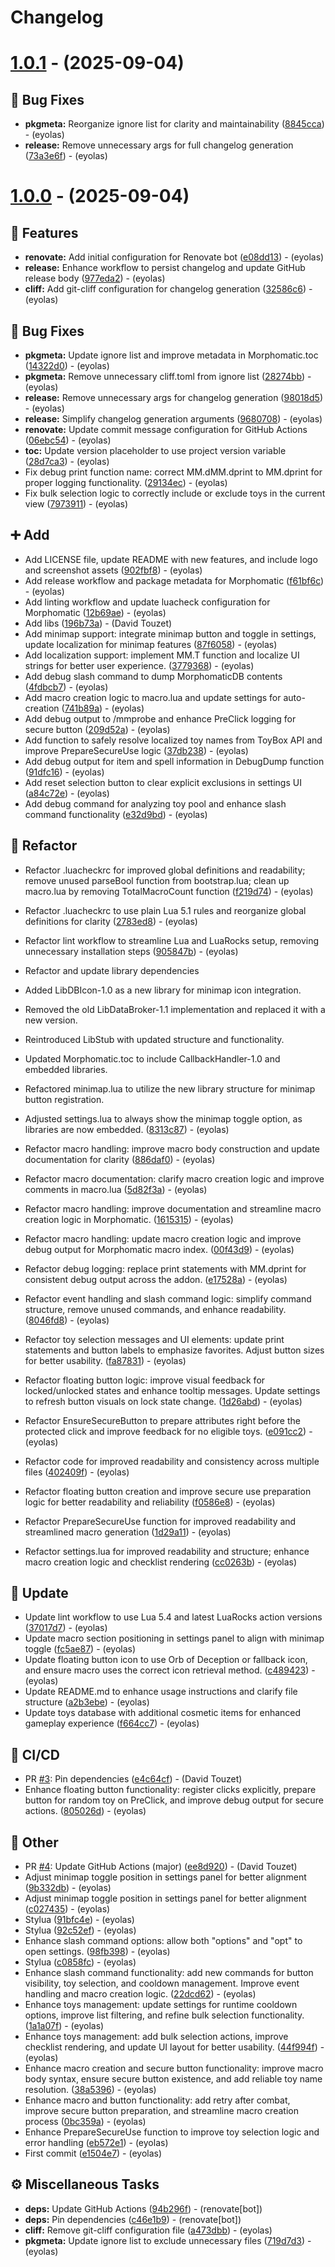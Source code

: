 # Changelog

# [1.0.1](https://github.com/eyolas/Morphomatic/compare/v1.0.0...v1.0.1) - (2025-09-04)

## <!-- 1 -->🐛 Bug Fixes

- **pkgmeta:** Reorganize ignore list for clarity and maintainability ([8845cca](https://github.com/eyolas/Morphomatic/commit/8845ccabe3eacdcacd6a8ab8dd5c6f138a2771f5))  - (eyolas)
- **release:** Remove unnecessary args for full changelog generation ([73a3e6f](https://github.com/eyolas/Morphomatic/commit/73a3e6f66ac5b1378e67e39903aa18125ecf60ab))  - (eyolas)

# [1.0.0](https://github.com/eyolas/Morphomatic/tree/v1.0.0) - (2025-09-04)

## <!-- 0 -->🚀 Features

- **renovate:** Add initial configuration for Renovate bot ([e08dd13](https://github.com/eyolas/Morphomatic/commit/e08dd13cdd3fc037785adfcaf7753798e1cd7d8f))  - (eyolas)
- **release:** Enhance workflow to persist changelog and update GitHub release body ([977eda2](https://github.com/eyolas/Morphomatic/commit/977eda203bea255ad3505e2322d781b2898f6427))  - (eyolas)
- **cliff:** Add git-cliff configuration for changelog generation ([32586c6](https://github.com/eyolas/Morphomatic/commit/32586c6d3a15e51f14558bfe60cb242a1163dc26))  - (eyolas)

## <!-- 1 -->🐛 Bug Fixes

- **pkgmeta:** Update ignore list and improve metadata in Morphomatic.toc ([14322d0](https://github.com/eyolas/Morphomatic/commit/14322d08eb3f90901a10008e69ccbeb01bee09cb))  - (eyolas)
- **pkgmeta:** Remove unnecessary cliff.toml from ignore list ([28274bb](https://github.com/eyolas/Morphomatic/commit/28274bb8e81720473a4ca850a75a94accaada481))  - (eyolas)
- **release:** Remove unnecessary args for changelog generation ([98018d5](https://github.com/eyolas/Morphomatic/commit/98018d5dbec636722027c0507e87f45042e39f19))  - (eyolas)
- **release:** Simplify changelog generation arguments ([9680708](https://github.com/eyolas/Morphomatic/commit/9680708b40481e7624ee50f32bbd2c746082b01c))  - (eyolas)
- **renovate:** Update commit message configuration for GitHub Actions ([06ebc54](https://github.com/eyolas/Morphomatic/commit/06ebc54a2b6eef75f2455b595f0279e27f8b522c))  - (eyolas)
- **toc:** Update version placeholder to use project version variable ([28d7ca3](https://github.com/eyolas/Morphomatic/commit/28d7ca367e3452b333f81f03f9773d4c827c722d))  - (eyolas)
- Fix debug print function name: correct MM.dMM.dprint to MM.dprint for proper logging functionality. ([29134ec](https://github.com/eyolas/Morphomatic/commit/29134ecdb952449d297508601102714522453874))  - (eyolas)
- Fix bulk selection logic to correctly include or exclude toys in the current view ([7973911](https://github.com/eyolas/Morphomatic/commit/7973911c3e398139a279d4a206a377682805f306))  - (eyolas)

## <!-- 16 -->➕ Add

- Add LICENSE file, update README with new features, and include logo and screenshot assets ([902fbf8](https://github.com/eyolas/Morphomatic/commit/902fbf80ff968bae424d61560dac598ee1777876))  - (eyolas)
- Add release workflow and package metadata for Morphomatic ([f61bf6c](https://github.com/eyolas/Morphomatic/commit/f61bf6cd37fdf1b45ecda3b5a05b8051c6fa278e))  - (eyolas)
- Add linting workflow and update luacheck configuration for Morphomatic ([12b69ae](https://github.com/eyolas/Morphomatic/commit/12b69aebe7209943ae057fde57d1c2de812477f3))  - (eyolas)
- Add libs ([196b73a](https://github.com/eyolas/Morphomatic/commit/196b73a46ad5fe466f4550a276a2121f5312b1a3))  - (David Touzet)
- Add minimap support: integrate minimap button and toggle in settings, update localization for minimap features ([87f6058](https://github.com/eyolas/Morphomatic/commit/87f6058a9838b4648873960657faa4c167e9007a))  - (eyolas)
- Add localization support: implement MM.T function and localize UI strings for better user experience. ([3779368](https://github.com/eyolas/Morphomatic/commit/37793684162fd850ed0f28b697fac11b5cc9e63d))  - (eyolas)
- Add debug slash command to dump MorphomaticDB contents ([4fdbcb7](https://github.com/eyolas/Morphomatic/commit/4fdbcb777ec155526dab2d0047fba6ccfaf7d852))  - (eyolas)
- Add macro creation logic to macro.lua and update settings for auto-creation ([741b89a](https://github.com/eyolas/Morphomatic/commit/741b89a9dc5ce4f091b59e26121c21eb65780598))  - (eyolas)
- Add debug output to /mmprobe and enhance PreClick logging for secure button ([209d52a](https://github.com/eyolas/Morphomatic/commit/209d52a7659dcb61c5eecb101bf284c90bcdb0d5))  - (eyolas)
- Add function to safely resolve localized toy names from ToyBox API and improve PrepareSecureUse logic ([37db238](https://github.com/eyolas/Morphomatic/commit/37db238cc1f729308375f346eb29237bc28d5612))  - (eyolas)
- Add debug output for item and spell information in DebugDump function ([91dfc16](https://github.com/eyolas/Morphomatic/commit/91dfc16514147b10cedfe156f1b81155e84a4595))  - (eyolas)
- Add reset selection button to clear explicit exclusions in settings UI ([a84c72e](https://github.com/eyolas/Morphomatic/commit/a84c72ed90b114fc10b5fc6afccd6bec4a003a47))  - (eyolas)
- Add debug command for analyzing toy pool and enhance slash command functionality ([e32d9bd](https://github.com/eyolas/Morphomatic/commit/e32d9bdbd24f214c30a8b82fa3ace4c72fe86deb))  - (eyolas)

## <!-- 2 -->🚜 Refactor

- Refactor .luacheckrc for improved global definitions and readability; remove unused parseBool function from bootstrap.lua; clean up macro.lua by removing TotalMacroCount function ([f219d74](https://github.com/eyolas/Morphomatic/commit/f219d7481f236ad5633be85765e097b26679595b))  - (eyolas)
- Refactor .luacheckrc to use plain Lua 5.1 rules and reorganize global definitions for clarity ([2783ed8](https://github.com/eyolas/Morphomatic/commit/2783ed84df017dc8f63fa13b0ad34c84dd5e84ec))  - (eyolas)
- Refactor lint workflow to streamline Lua and LuaRocks setup, removing unnecessary installation steps ([905847b](https://github.com/eyolas/Morphomatic/commit/905847bb9409e970458587d89ecc090e9e7c3264))  - (eyolas)
- Refactor and update library dependencies

- Added LibDBIcon-1.0 as a new library for minimap icon integration.
- Removed the old LibDataBroker-1.1 implementation and replaced it with a new version.
- Reintroduced LibStub with updated structure and functionality.
- Updated Morphomatic.toc to include CallbackHandler-1.0 and embedded libraries.
- Refactored minimap.lua to utilize the new library structure for minimap button registration.
- Adjusted settings.lua to always show the minimap toggle option, as libraries are now embedded. ([8313c87](https://github.com/eyolas/Morphomatic/commit/8313c87cab4c780b5f6ac767a3e6972020e41273))  - (eyolas)
- Refactor macro handling: improve macro body construction and update documentation for clarity ([886daf0](https://github.com/eyolas/Morphomatic/commit/886daf0ede4b27605ee261ff1855f91e4957265c))  - (eyolas)
- Refactor macro documentation: clarify macro creation logic and improve comments in macro.lua ([5d82f3a](https://github.com/eyolas/Morphomatic/commit/5d82f3a895e5305b804c2d4f79a3c6a78a0338d0))  - (eyolas)
- Refactor macro handling: improve documentation and streamline macro creation logic in Morphomatic. ([1615315](https://github.com/eyolas/Morphomatic/commit/1615315b35ea2ae4b10e756fe8b34b65d9bc7423))  - (eyolas)
- Refactor macro handling: update macro creation logic and improve debug output for Morphomatic macro index. ([00f43d9](https://github.com/eyolas/Morphomatic/commit/00f43d9f839181860a704dfe53c6baca5c5a823e))  - (eyolas)
- Refactor debug logging: replace print statements with MM.dprint for consistent debug output across the addon. ([e17528a](https://github.com/eyolas/Morphomatic/commit/e17528aee2dd9112c3d92dddbb163b9d51d28ea6))  - (eyolas)
- Refactor event handling and slash command logic: simplify command structure, remove unused commands, and enhance readability. ([8046fd8](https://github.com/eyolas/Morphomatic/commit/8046fd8a09a560672469e902adc98b9a16c73ed8))  - (eyolas)
- Refactor toy selection messages and UI elements: update print statements and button labels to emphasize favorites. Adjust button sizes for better usability. ([fa87831](https://github.com/eyolas/Morphomatic/commit/fa87831794e10683aa65d00dc13ffca74fe53f4d))  - (eyolas)
- Refactor floating button logic: improve visual feedback for locked/unlocked states and enhance tooltip messages. Update settings to refresh button visuals on lock state change. ([1d26abd](https://github.com/eyolas/Morphomatic/commit/1d26abd285a83348d7fd3d6bff623e3f346fd8be))  - (eyolas)
- Refactor EnsureSecureButton to prepare attributes right before the protected click and improve feedback for no eligible toys. ([e091cc2](https://github.com/eyolas/Morphomatic/commit/e091cc2830836b10d8ebebe45f7fb632085bfef8))  - (eyolas)
- Refactor code for improved readability and consistency across multiple files ([402409f](https://github.com/eyolas/Morphomatic/commit/402409f3fa78f269b5f8b18eea3cf2f56f04927f))  - (eyolas)
- Refactor floating button creation and improve secure use preparation logic for better readability and reliability ([f0586e8](https://github.com/eyolas/Morphomatic/commit/f0586e80780b2287dca5fe2788258b629467072b))  - (eyolas)
- Refactor PrepareSecureUse function for improved readability and streamlined macro generation ([1d29a11](https://github.com/eyolas/Morphomatic/commit/1d29a11f189558f8766c5cacf12fe465b2837e0e))  - (eyolas)
- Refactor settings.lua for improved readability and structure; enhance macro creation logic and checklist rendering ([cc0263b](https://github.com/eyolas/Morphomatic/commit/cc0263bf026c6a19ed6cc0ae883ba27be0ab81c6))  - (eyolas)

## <!-- 26 -->🔄 Update

- Update lint workflow to use Lua 5.4 and latest LuaRocks action versions ([37017d7](https://github.com/eyolas/Morphomatic/commit/37017d792d4159acdc5660fea9c171bb8808d8d3))  - (eyolas)
- Update macro section positioning in settings panel to align with minimap toggle ([fc5ae87](https://github.com/eyolas/Morphomatic/commit/fc5ae870b7b78d260d2c3620913eb7fe63297439))  - (eyolas)
- Update floating button icon to use Orb of Deception or fallback icon, and ensure macro uses the correct icon retrieval method. ([c489423](https://github.com/eyolas/Morphomatic/commit/c4894232ceb1ab35059a9b2420a333f238d36536))  - (eyolas)
- Update README.md to enhance usage instructions and clarify file structure ([a2b3ebe](https://github.com/eyolas/Morphomatic/commit/a2b3ebe853e6447bc84f6dffea248ec4ed6305c4))  - (eyolas)
- Update toys database with additional cosmetic items for enhanced gameplay experience ([f664cc7](https://github.com/eyolas/Morphomatic/commit/f664cc743e4fb99357246e3c4e3666171e89663b))  - (eyolas)

## <!-- 29 -->👷 CI/CD

- PR [#3](https://github.com/eyolas/Morphomatic/pull/3): Pin dependencies ([e4c64cf](https://github.com/eyolas/Morphomatic/commit/e4c64cff3bc624f6f08c98cad357f404c9a1f0fa))  - (David Touzet)
- Enhance floating button functionality: register clicks explicitly, prepare button for random toy on PreClick, and improve debug output for secure actions. ([805026d](https://github.com/eyolas/Morphomatic/commit/805026d7641fed29c550e289f40f9ead7de23e59))  - (eyolas)

## <!-- 30 -->📝 Other

- PR [#4](https://github.com/eyolas/Morphomatic/pull/4): Update GitHub Actions (major) ([ee8d920](https://github.com/eyolas/Morphomatic/commit/ee8d9209f06e4a50ce3ac00f57b085182b48b426))  - (David Touzet)
- Adjust minimap toggle position in settings panel for better alignment ([9b332db](https://github.com/eyolas/Morphomatic/commit/9b332dbecc0d28eaff3b8822f919706e5c948f13))  - (eyolas)
- Adjust minimap toggle position in settings panel for better alignment ([c027435](https://github.com/eyolas/Morphomatic/commit/c0274359109d38a31aa4a376afd0f5c34b17e637))  - (eyolas)
- Stylua ([91bfc4e](https://github.com/eyolas/Morphomatic/commit/91bfc4eec9a6a67bdb4d99e5d40543138af25aea))  - (eyolas)
- Stylua ([92c52ef](https://github.com/eyolas/Morphomatic/commit/92c52ef9a9799ce72ef5df8281e54fcd7e9e3499))  - (eyolas)
- Enhance slash command options: allow both "options" and "opt" to open settings. ([98fb398](https://github.com/eyolas/Morphomatic/commit/98fb39894f291724351e95ad7ef35d785b646de6))  - (eyolas)
- Stylua ([c0858fc](https://github.com/eyolas/Morphomatic/commit/c0858fcac690d4c2bc9a70af1407882306ab212b))  - (eyolas)
- Enhance slash command functionality: add new commands for button visibility, toy selection, and cooldown management. Improve event handling and macro creation logic. ([22dcd62](https://github.com/eyolas/Morphomatic/commit/22dcd62a97fa2b484c0e8bb7be50c4ed03844727))  - (eyolas)
- Enhance toys management: update settings for runtime cooldown options, improve list filtering, and refine bulk selection functionality. ([1a1a07f](https://github.com/eyolas/Morphomatic/commit/1a1a07fd362673453612a67c0cbffe7a00780cea))  - (eyolas)
- Enhance toys management: add bulk selection actions, improve checklist rendering, and update UI layout for better usability. ([44f994f](https://github.com/eyolas/Morphomatic/commit/44f994f474ac23a20f7d1945ce43324e9dde6006))  - (eyolas)
- Enhance macro creation and secure button functionality: improve macro body syntax, ensure secure button existence, and add reliable toy name resolution. ([38a5396](https://github.com/eyolas/Morphomatic/commit/38a539608cd9fc38ba4daba1be0db83b101169bb))  - (eyolas)
- Enhance macro and button functionality: add retry after combat, improve secure button preparation, and streamline macro creation process ([0bc359a](https://github.com/eyolas/Morphomatic/commit/0bc359a1c15bb65c6073ba2b671a5c603ff7326a))  - (eyolas)
- Enhance PrepareSecureUse function to improve toy selection logic and error handling ([eb572e1](https://github.com/eyolas/Morphomatic/commit/eb572e14c4162ace78c3922664ac38a32655d23d))  - (eyolas)
- First commit ([e1504e7](https://github.com/eyolas/Morphomatic/commit/e1504e7cdeb482c2aafb2e0fb7e8dc45a6caca55))  - (eyolas)

## <!-- 7 -->⚙️ Miscellaneous Tasks

- **deps:** Update GitHub Actions ([94b296f](https://github.com/eyolas/Morphomatic/commit/94b296f9e3135154d600e63cd86cd1807bc4aa67))  - (renovate[bot])
- **deps:** Pin dependencies ([c46e1b9](https://github.com/eyolas/Morphomatic/commit/c46e1b9abbdb8536bdfa00ecc84ad0d6d26529f9))  - (renovate[bot])
- **cliff:** Remove git-cliff configuration file ([a473dbb](https://github.com/eyolas/Morphomatic/commit/a473dbbcfb07af01f91a1664913b05f80dd5906f))  - (eyolas)
- **pkgmeta:** Update ignore list to exclude unnecessary files ([719d7d3](https://github.com/eyolas/Morphomatic/commit/719d7d381f1eef0a60df737755e6f984de19e981))  - (eyolas)

<!-- generated by git-cliff -->
